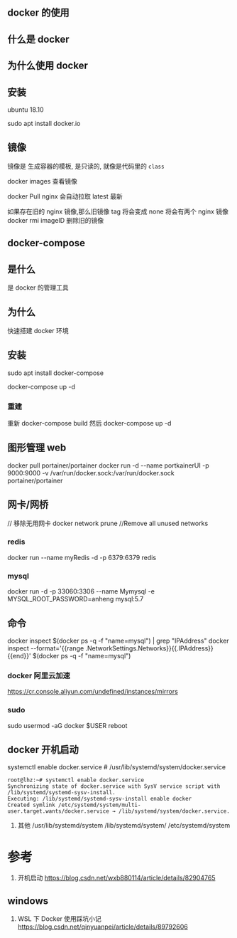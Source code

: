 ## docker 的使用

## 什么是 docker

## 为什么使用 docker

## 安装

ubuntu 18.10

sudo apt install docker.io

## 镜像

镜像是 生成容器的模板, 是只读的, 就像是代码里的 `class`

docker images 查看镜像

docker Pull nginx 会自动拉取 latest 最新

如果存在旧的 nginx 镜像,那么旧镜像 tag 将会变成 none
将会有两个 nginx 镜像
docker rmi imageID 删除旧的镜像

## docker-compose

## 是什么

是 docker 的管理工具

## 为什么

快速搭建 docker 环境

## 安装

sudo apt install docker-compose

docker-compose up -d

### 重建

重新 docker-compose build
然后 docker-compose up -d

## 图形管理 web

docker pull portainer/portainer
docker run -d --name portkainerUI -p 9000:9000 -v /var/run/docker.sock:/var/run/docker.sock portainer/portainer

## 网卡/网桥

// 移除无用网卡
docker network prune //Remove all unused networks

### redis

docker run --name myRedis -d -p 6379:6379 redis

### mysql

docker run -d -p 33060:3306 --name Mymysql -e MYSQL_ROOT_PASSWORD=anheng mysql:5.7

## 命令

docker inspect $(docker ps -q -f "name=mysql") | grep "IPAddress"
docker inspect --format='{{range .NetworkSettings.Networks}}{{.IPAddress}}{{end}}' $(docker ps -q -f "name=mysql")

### docker 阿里云加速

https://cr.console.aliyun.com/undefined/instances/mirrors

### sudo

sudo usermod -aG docker $USER
reboot

## docker 开机启动

systemctl enable docker.service # /usr/lib/systemd/system/docker.service

```out
root@lhz:~# systemctl enable docker.service
Synchronizing state of docker.service with SysV service script with /lib/systemd/systemd-sysv-install.
Executing: /lib/systemd/systemd-sysv-install enable docker
Created symlink /etc/systemd/system/multi-user.target.wants/docker.service → /lib/systemd/system/docker.service.

```

1. 其他
   /usr/lib/systemd/system
   /lib/systemd/system/
   /etc/systemd/system

# 参考

1. 开机启动
   https://blog.csdn.net/wxb880114/article/details/82904765

## windows

1. WSL 下 Docker 使用踩坑小记
   https://blog.csdn.net/qinyuanpei/article/details/89792606
